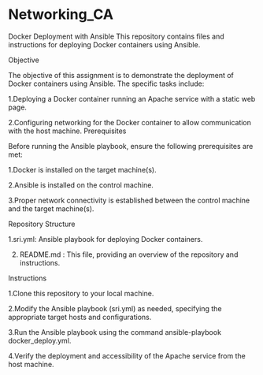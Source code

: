 # Networking_CA
Docker Deployment with Ansible
This repository contains files and instructions for deploying Docker containers using Ansible.

Objective

The objective of this assignment is to demonstrate the deployment of Docker containers using Ansible. The specific tasks include:

1.Deploying a Docker container running an Apache service with a static web page.

2.Configuring networking for the Docker container to allow communication with the host machine.
Prerequisites

Before running the Ansible playbook, ensure the following prerequisites are met:

1.Docker is installed on the target machine(s).

2.Ansible is installed on the control machine.

3.Proper network connectivity is established between the control machine and the target machine(s).

Repository Structure

1.sri.yml: Ansible playbook for deploying Docker containers.

2. README.md : This file, providing an overview of the repository and instructions.

Instructions

1.Clone this repository to your local machine.

2.Modify the Ansible playbook (sri.yml) as needed, specifying the appropriate target hosts and configurations.

3.Run the Ansible playbook using the command ansible-playbook docker_deploy.yml.

4.Verify the deployment and accessibility of the Apache service from the host machine.
